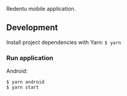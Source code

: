 Redentu mobile application.

## Development

Install project dependencies with Yarn: `$ yarn`

### Run application

Android:

```
$ yarn android
$ yarn start
```

